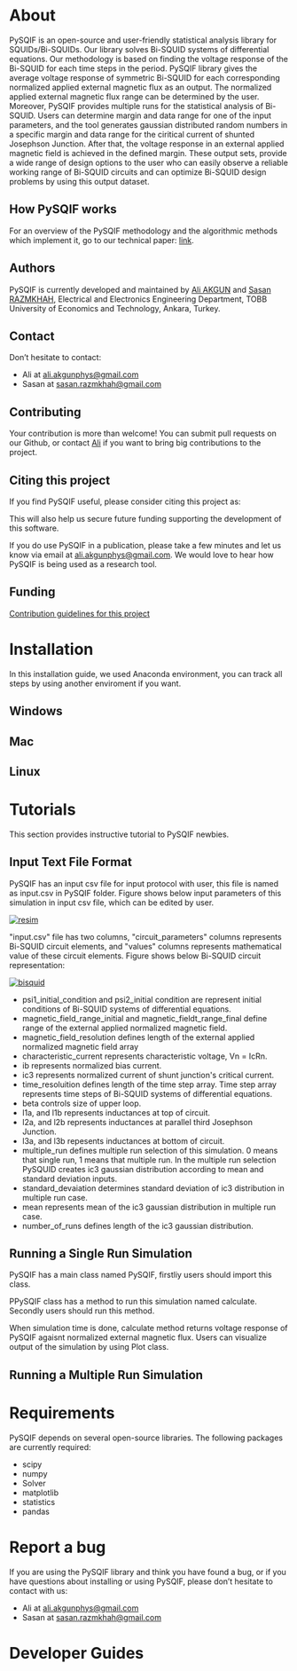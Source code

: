 # About 

PySQIF is an open-source and user-friendly statistical analysis library for  SQUIDs/Bi-SQUIDs. Our library solves Bi-SQUID systems of differential equations. Our methodology is based on finding the voltage response of the Bi-SQUID for each time steps in the period. PySQIF library gives the average voltage response of symmetric Bi-SQUID for each corresponding normalized applied external magnetic flux as an output. The normalized applied external magnetic flux range can be determined by the user. Moreover, PySQIF provides multiple runs for the statistical analysis of Bi-SQUID. Users can determine margin and data range for one of the input parameters, and the tool generates gaussian distributed random numbers in a specific margin and data range for the ciritical current of shunted Josephson Junction. After that, the voltage response in an external applied magnetic field is achieved in the defined margin. These output sets, provide a wide range of design options to the user who can easily observe a reliable working range of Bi-SQUID circuits and can optimize Bi-SQUID design problems by using this output dataset.

## How PySQIF works

For an overview of the PySQIF methodology and the algorithmic methods which implement it, go to our technical paper: [link](link).

## Authors

PySQIF is currently developed and maintained by [Ali AKGUN](https://linkedin.com/in/ali-akgün-592185147) and [Sasan RAZMKHAH](https://linkedin.com/in/razmkhahsasan), Electrical and Electronics Engineering Department, TOBB University of Economics and Technology, Ankara, Turkey. 

## Contact

Don’t hesitate to contact:
- Ali at [ali.akgunphys@gmail.com](ali.akgunphys@gmail.com)
- Sasan at [sasan.razmkhah@gmail.com](sasan.razmkhah@gmail.com)

## Contributing
Your contribution is more than welcome! You can submit pull requests on our Github, or contact [Ali](https://linkedin.com/in/ali-akgün-592185147) if you want to bring big contributions to the project.

## Citing this project

If you find PySQIF useful, please consider citing this project as:


This will also help us secure future funding supporting the development of this software.


If you do use PySQIF in a publication, please take a few minutes and let us know via email at [ali.akgunphys@gmail.com](ali.akgunphys@gmail.com). We would love to hear how PySQIF is being used as a research tool.

## Funding
[Contribution guidelines for this project](docs/index.md)
# Installation
In this installation guide, we used Anaconda environment, you can track all steps by using another enviroment if you want.

## Windows

## Mac

## Linux

# Tutorials
This section provides instructive tutorial to PySQIF newbies.
## Input Text File Format
 PySQIF has an input csv file for input protocol with user, this file is named as input.csv in PySQIF folder. Figure shows below input parameters of this simulation in input csv file, which can be edited by user.

<a href="https://imgbb.com/"><img src="https://i.ibb.co/mRH6Lrv/resim.png" alt="resim" border="0"></a>

"input.csv" file has two columns, "circuit_parameters" columns represents Bi-SQUID circuit elements, and "values" columns represents mathematical value of these circuit elements. Figure shows below Bi-SQUID circuit representation:

<a href="https://imgbb.com/"><img src="https://i.ibb.co/tBkg38y/bisquid.png" alt="bisquid" border="0"></a>

- psi1_initial_condition and psi2_initial condition are represent initial conditions of Bi-SQUID systems of differential equations. 
- magnetic_field_range_initial and magnetic_fieldt_range_final define range of the external applied normalized magnetic field.
- magnetic_field_resolution defines length of the external applied normalized magnetic field array
- characteristic_current represents characteristic voltage, Vn = IcRn.
- ib represents normalized bias current.
- ic3 represents normalized current of shunt junction's critical current.
- time_resoluition defines length of the time step array. Time step array represents time steps of Bi-SQUID systems of differential equations.
- beta controls size of upper loop.
- l1a, and l1b represents inductances at top of circuit.
- l2a, and l2b represents inductances at parallel third Josephson Junction.
- l3a, and l3b repesents inductances at bottom of circuit.
- multiple_run defines multiple run selection of this simulation. 0 means that single run, 1 means that multiple run. In the multiple run selection PySQUID creates ic3 gaussian distribution according to mean and standard deviation inputs.
- standard_devaiation determines standard deviation of ic3 distribution in multiple run case.
- mean represents mean of the ic3 gaussian distribution in multiple run case.
- number_of_runs defines length of the ic3 gaussian distribution.

## Running a Single Run Simulation 
PySQIF has a main class named PySQIF, firstliy users should import this class.

PPySQIF class has a method to run this simulation named calculate. Secondly users should run this method.

When simulation time is done, calculate method returns voltage response of PySQIF agaisnt normalized external magnetic flux. Users can visualize output of the simulation by using Plot class.


## Running a Multiple Run Simulation 

# Requirements

PySQIF depends on several open-source libraries. The following packages are currently required:

- scipy
- numpy
- Solver
- matplotlib
- statistics
- pandas

# Report a bug

If you are using the PySQIF library and think you have found a bug, or if you have questions about installing or using PySQIF, please don’t hesitate to contact with us:

- Ali at [ali.akgunphys@gmail.com](ali.akgunphys@gmail.com)
- Sasan at [sasan.razmkhah@gmail.com](sasan.razmkhah@gmail.com)

# Developer Guides
